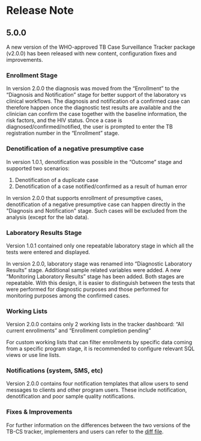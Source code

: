 # Release Note

## 5.0.0

A new version of the WHO-approved TB Case Surveillance Tracker package (v2.0.0) has been released with new content, configuration fixes and improvements.

### Enrollment Stage

In version 2.0.0 the diagnosis was moved from the “Enrollment” to the “Diagnosis and Notification” stage for better support of the laboratory vs clinical workflows. The diagnosis and notification of a confirmed case can therefore happen once the diagnostic test results are available and the clinician can confirm the case together with the baseline information, the risk factors, and the HIV status.
Once a case is diagnosed/confirmed/notified, the user is prompted to enter the TB registration number in the “Enrollment” stage.

### Denotification of a negative presumptive case

In version 1.0.1, denotification was possible in the “Outcome” stage and supported two scenarios:

   1. Denotification of a duplicate case
   2. Denotification of a case notified/confirmed as a result of human error

In version 2.0.0 that supports enrollment of presumptive cases, denotification of a negative presumptive case can happen directly in the "Diagnosis and Notification" stage. Such cases will be excluded from the analysis (except for the lab data).

### Laboratory Results Stage

Version 1.0.1 contained only one repeatable laboratory stage in which all the tests were entered and displayed.

In version 2.0.0, laboratory stage was renamed into “Diagnostic Laboratory Results” stage. Additional sample related variables were added. A new “Monitoring Laboratory Results” stage has been added. Both stages are repeatable. With this design, it is easier to distinguish between the tests that were performed for diagnostic purposes and those performed for monitoring purposes among the confirmed cases.

### Working Lists

Version 2.0.0 contains only 2 working lists in the tracker dashboard:
“All current enrollments” and “Enrollment completion pending”

For custom working lists that can filter enrollments by specific data coming from a specific program stage, it is recommended to configure relevant SQL views or use line lists.

### Notifications (system, SMS, etc)

Version 2.0.0 contains four notification templates that allow users to send messages to clients and other program users. These include notification, denotification and poor sample quality notifications.

### Fixes & Improvements

For further information on the differences between the two versions of the TB-CS tracker, implementers and users can refer to the [diff file](resources/tb_cs-1.0.1-vs-2.0.0.xlsx).
